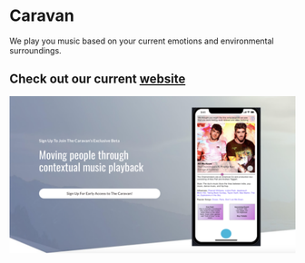 # Caravan

We play you music based on your current emotions and environmental surroundings.

## Check out our current [website](https://www.caravantracks.com)

![](images/website_screenshot.png?raw=true)

